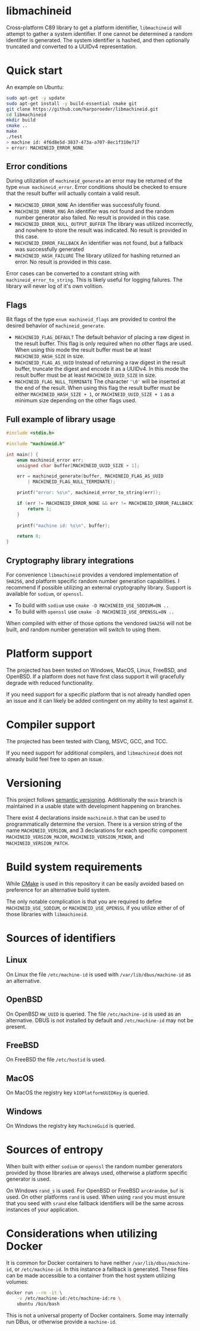 # libmachineid

Cross-platform C89 library to get a platform identifier, `libmachineid` will
attempt to gather a system identifier. If one cannot be determined a random
identifier is generated. The system identifier is hashed, and then optionally
truncated and converted to a UUIDv4 representation.

# Quick start

An example on Ubuntu:

```bash
sudo apt-get -y update
sudo apt-get install -y build-essential cmake git
git clone https://github.com/harporoeder/libmachineid.git
cd libmachineid
mkdir build
cmake ..
make
./test
> machine id: 4f6d8e5d-3837-473a-a707-8ec1f310e717
> error: MACHINEID_ERROR_NONE
```

## Error conditions

During utilization of `machineid_generate` an error may be returned of the
type `enum machineid_error`. Error conditions should be checked to ensure
that the result buffer will actually contain a valid result.

* `MACHINEID_ERROR_NONE` An identifier was successfully found.
* `MACHINEID_ERROR_RNG` An identifier was not found and the random number
generator also failed. No result is provided in this case.
* `MACHINEID_ERROR_NULL_OUTPUT_BUFFER` The library was utilized incorrectly,
and nowhere to store the result was indicated. No result is provided in this
case.
* `MACHINEID_ERROR_FALLBACK` An identifier was not found, but a fallback
was successfully generated
* `MACHINEID_HASH_FAILURE` The library utilized for hashing returned an error.
No result is provided in this case.

Error cases can be converted to a constant string with
`machineid_error_to_string`. This is likely useful for logging failures. The
library will never log of it's own volition.

## Flags

Bit flags of the type `enum machineid_flags` are provided to control the
desired behavior of `machineid_generate`.

* `MACHINEID_FLAG_DEFAULT` The default behavior of placing a raw digest in the
result buffer. This flag is only required when no other flags are used. When
using this mode the result buffer must be at least `MACHINEID_HASH_SIZE` in
size.
* `MACHINEID_FLAG_AS_UUID` Instead of returning a raw digest in the result 
buffer, truncate the digest and encode it as a UUIDv4. In this mode the
result buffer must be at least `MACHINEID_UUID_SIZE` in size.
* `MACHINEID_FLAG_NULL_TERMINATE` The character `'\0'` will be inserted at the
end of the result. When using this flag the result buffer must be either
`MACHINEID_HASH_SIZE + 1`, or `MACHINEID_UUID_SIZE + 1` as a minimum size
depending on the other flags used.

## Full example of library usage

```c
#include <stdio.h>

#include "machineid.h"

int main() {
    enum machineid_error err;
    unsigned char buffer[MACHINEID_UUID_SIZE + 1];

    err = machineid_generate(buffer, MACHINEID_FLAG_AS_UUID
        | MACHINEID_FLAG_NULL_TERMINATE);

    printf("error: %s\n", machineid_error_to_string(err));

    if (err != MACHINEID_ERROR_NONE && err != MACHINEID_ERROR_FALLBACK) {
        return 1;
    }
    
    printf("machine id: %s\n", buffer);

    return 0;
}
```

## Cryptography library integrations

For convenience `libmachineid` provides a vendored implementation of `SHA256`,
and platform specific random number generation capabilities. I recommend if
possible utilizing an external cryptography library. Support is available for
`sodium`, or `openssl`.

* To build with `sodium` use `cmake -D MACHINEID_USE_SODIUM=ON ..`
* To build with `openssl` use `cmake -D MACHINEID_USE_OPENSSL=ON ..`

When compiled with either of those options the vendored `SHA256` will not be
built, and random number generation will switch to using them.

# Platform support

The projected has been tested on Windows, MacOS, Linux, FreeBSD, and OpenBSD.
If a platform does not have first class support it will gracefully degrade with
reduced functionality.

If you need support for a specific platform that is not already handled open
an issue and it can likely be added contingent on my ability to test against it.

# Compiler support

The projected has been tested with Clang, MSVC, GCC, and TCC.

If you need support for additional compilers, and `libmachineid` does not
already build feel free to open an issue.

# Versioning

This project follows [semantic versioning](https://semver.org/). Additionally
the `main` branch is maintained in a usable state with development happening
on branches.

There exist 4 declarations inside `machineid.h` that can be used to
programmatically determine the version. There is a version string of the name
`MACHINEID_VERSION`, and 3 declarations for each specific component
`MACHINEID_VERSION_MAJOR`, `MACHINEID_VERSION_MINOR`,
and `MACHINEID_VERSION_PATCH`.

# Build system requirements

While [CMake](https://cmake.org/) is used in this repository it can be easily
avoided based on preference for an alternative build system.

The only notable complication is that you are required to define
`MACHINEID_USE_SODIUM`, or `MACHINEID_USE_OPENSSL` if you utilize either of
of those libraries with `libmachineid`.

# Sources of identifiers

## Linux

On Linux the file `/etc/machine-id` is used with `/var/lib/dbus/machine-id`
as an alternative.

## OpenBSD

On OpenBSD `HW_UUID` is queried. The file `/etc/machine-id` is used as an
alternative. DBUS is not installed by default and `/etc/machine-id` may not
be present.

## FreeBSD

On FreeBSD the file `/etc/hostid` is used.

## MacOS

On MacOS the registry key `kIOPlatformUUIDKey` is queried.

## Windows

On Windows the registry key `MachineGuid` is queried.

# Sources of entropy

When built with either `sodium` or `openssl` the random number generators
provided by those libraries are always used, otherwise a platform specific
generator is used.

On Windows `rand_s` is used. For OpenBSD or FreeBSD `arc4random_buf` is used.
On other platforms `rand` is used. When using `rand` you must ensure that you
seed with `srand` else fallback identifiers will be the same across
instances of your application.

# Considerations when utilizing Docker

It is common for Docker containers to have neither `/var/lib/dbus/machine-id`,
or `/etc/machine-id`. In this instance a fallback is generated. These files
can be made accessible to a container from the host system utilizing volumes:

```bash
docker run --rm -it \
    -v /etc/machine-id:/etc/machine-id:ro \
    ubuntu /bin/bash
```

This is not a universal property of Docker containers. Some may internally
run DBus, or otherwise provide a `machine-id`.